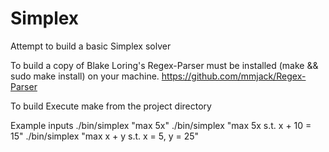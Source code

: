 # Simplex

Attempt to build a basic Simplex solver

To build a copy of Blake Loring's Regex-Parser must be installed (make && sudo make install) on your machine.
https://github.com/mmjack/Regex-Parser

To build
Execute make from the project directory

Example inputs
./bin/simplex "max 5x"
./bin/simplex "max 5x s.t. x + 10 = 15"
./bin/simplex "max x + y s.t. x = 5, y = 25"
